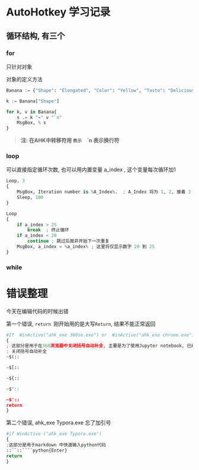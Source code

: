 # AutoHotkey 学习记录

## 循环结构, 有三个

### for

只针对对象

对象的定义方法

```python
Banana := {"Shape": "Elongated", "Color": "Yellow", "Taste": "Delicious", "Price": 3}

k := Banana["Shape"]

for k, v in Banana{
	s .= k "=" v "`n"
	MsgBox, % s
}
```

> **注: 在AHK中转移符用 `表示  `\`n 表示换行符**

### loop

可以直接指定循环次数, 也可以用内置变量 a_index , 这个变量每次循环加1

```python
Loop, 3
{
    MsgBox, Iteration number is %A_Index%.  ; A_Index 将为 1, 2, 接着 3
    Sleep, 100
}

Loop
{
    if a_index > 25
        break  ; 终止循环
    if a_index < 20
        continue ; 跳过后面并开始下一次重复
    MsgBox, a_index = %a_index% ; 这里将仅显示数字 20 到 25
}
```

### while

# 错误整理

今天在编辑代码的时候出错

第一个错误, `return `刚开始用的是大写`Return`, 结果不能正常返回

```python
#If  WinActive("ahk_exe 360se.exe") or  WinActive("ahk_exe chrome.exe") 
{
; 这部分是用于在360浏览器中关闭括号自动补全, 主要是为了使用Jupyter notebook, 已经自带的括号补全功能.
; 关闭括号自动补全
~$(::

~$[::

~${::

~$"::

~$'::
return
}
```

第二个错误, ahk_exe Typora.exe 忘了加引号

```python
#if WinActive ("ahk_exe Typora.exe")
{
;这部分是用于markdown 中快速输入python代码
::``::````python{Enter}
return
}
```

